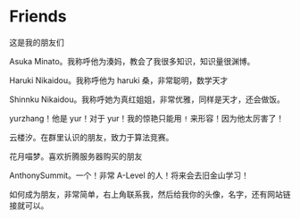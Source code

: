 # Friends



这是我的朋友们



Asuka Minato。我称呼他为湊妈，教会了我很多知识，知识量很渊博。



Haruki Nikaidou。我称呼他为 haruki 桑，非常聪明，数学天才



Shinnku Nikaidou。我称呼她为真红姐姐，非常优雅，同样是天才，还会做饭。



yurzhang！他是 yur！对于 yur！我的惊艳只能用 `!` 来形容！因为他太厉害了！

云楼汐。在群里认识的朋友，致力于算法竞赛。

花月喵梦。喜欢折腾服务器购买的朋友

AnthonySummit。一个！非常 A-Level 的人！将来会去旧金山学习！

如何成为朋友，非常简单，右上角联系我，然后给我你的头像，名字，还有网站链接就可以。

